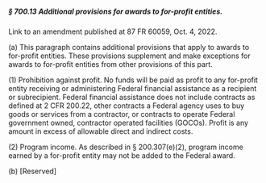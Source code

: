 ##### § 700.13 Additional provisions for awards to for-profit entities. #####

Link to an amendment published at 87 FR 60059, Oct. 4, 2022.

(a) This paragraph contains additional provisions that apply to awards to for-profit entities. These provisions supplement and make exceptions for awards to for-profit entities from other provisions of this part.

(1) Prohibition against profit. No funds will be paid as profit to any for-profit entity receiving or administering Federal financial assistance as a recipient or subrecipient. Federal financial assistance does not include contracts as defined at 2 CFR 200.22, other contracts a Federal agency uses to buy goods or services from a contractor, or contracts to operate Federal government owned, contractor operated facilities (GOCOs). Profit is any amount in excess of allowable direct and indirect costs.

(2) Program income. As described in § 200.307(e)(2), program income earned by a for-profit entity may not be added to the Federal award.

(b) [Reserved]